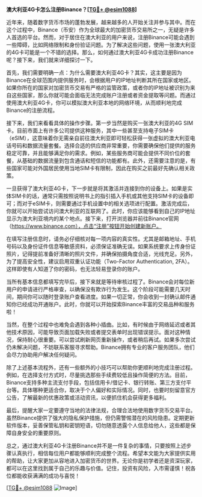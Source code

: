 **澳大利亚4G卡怎么注册Binance？[[TG💪+ @esim1088](https://t.me/s/esim1088)]**

近年来，随着数字货币市场的蓬勃发展，越来越多的人开始关注并参与其中。而在这个过程中，Binance（币安）作为全球最大的加密货币交易所之一，无疑是许多人首选的平台。然而，对于居住在澳大利亚的用户来说，注册Binance可能会遇到一些障碍，比如网络限制和身份验证问题。为了解决这些问题，使用一张澳大利亚的4G卡可能是一个不错的选择。那么，如何通过澳大利亚4G卡成功注册Binance呢？接下来，我们就来详细探讨一下。

首先，我们需要明确一点：为什么需要澳大利亚4G卡？其实，这主要是因为Binance在全球范围内提供服务时，会根据用户的IP地址判断其所在国家或地区。如果你所在的国家对加密货币交易有严格的监管政策，或者你的IP地址被识别为来自这些国家，那么你就可能会面临无法完成账户注册或者资金提取等问题。而通过使用澳大利亚4G卡，你可以模拟澳大利亚本地的网络环境，从而顺利地完成Binance的注册流程。

接下来，我们来看看具体的操作步骤。第一步当然是购买一张澳大利亚的4G SIM卡。目前市面上有许多公司提供这种服务，其中一些甚至支持电子SIM卡（eSIM），这意味着你无需亲自前往澳大利亚即可轻松获得一张虚拟的澳大利亚电话号码和数据流量套餐。选择合适的供应商非常重要，你需要确保他们提供的服务稳定可靠，并且能够满足你的需求。例如，某些服务商可能会提供不同价位的套餐，从基础的数据流量到包含通话和短信的功能都有。此外，还需要注意的是，有些国家可能对外国居民使用当地SIM卡有限制，因此在购买之前最好先确认相关政策。

一旦获得了澳大利亚4G卡，下一步就是将其激活并连接到你的设备上。如果是实体SIM卡的话，通常只需按照说明书上的指引插入手机或其他支持SIM卡的设备即可；而对于eSIM卡，则需要通过手机设置中的相关选项进行配置。激活完成后，你就可以开始尝试访问澳大利亚的互联网了。此时，你应该能够看到自己的IP地址显示为澳大利亚境内的某个地点。接下来，打开浏览器并前往Binance官网（https://www.binance.com），点击“注册”按钮开始创建新账户。

在填写注册信息时，请务必仔细核对每一项内容的真实性。尤其是邮箱地址、手机号码以及身份证件信息等敏感资料，必须保证准确无误。如果系统要求上传身份证照片，记得提前准备好清晰的照片文件，并确保拍摄角度合适，光线充足。另外，为了提高安全性，建议启用双重认证功能（Two-Factor Authentication, 2FA）。这样即使有人知道了你的密码，也无法轻易登录你的账户。

当所有基本信息都填写完毕后，接下来就是等待审核过程了。Binance会对每位新用户的申请进行严格审查，以确保没有欺诈行为发生。这个阶段可能需要几天时间，期间你可以随时登录账户查看进度。如果一切正常，你会收到一封确认邮件通知你已经成功开通账户。此时，你就可以开始探索Binance丰富的交易品种和服务啦！

当然，在整个过程中也难免会遇到各种小插曲。比如，有时候由于网络延迟或者其他技术原因，可能导致页面加载失败或者提交表单时出现错误提示。面对这种情况，保持耐心很重要。可以尝试刷新网页重新操作，或者稍后再试。如果多次尝试仍未解决问题，不妨联系客服寻求帮助。Binance拥有专业的客户服务团队，他们会尽力协助用户解决任何疑问。

除了上述基本流程外，还有一些额外的小技巧可以帮助你更顺利地完成注册过程。例如，在选择支付方式时，尽量挑选那些手续费较低且操作简便的方法。目前，Binance支持多种主流支付手段，包括信用卡/借记卡、银行转账、第三方支付平台等。具体哪种更适合你，取决于个人偏好和实际情况。同时，也要时刻留意官方公告，了解最新的优惠政策或活动资讯，以便抓住机会获得更多福利。

最后，提醒大家一定要遵守当地的法律法规，合理合法地使用数字货币交易平台。虽然Binance提供了强大的隐私保护措施，但仍需警惕潜在的风险隐患。定期更新软件版本，妥善保管私钥和密钥短语，切勿随意透露个人信息给他人，这些都是保障自身安全的重要原则。

总之，通过澳大利亚4G卡注册Binance并不是一件复杂的事情，只要按照上述步骤认真执行，相信每位用户都能够顺利完成整个流程。希望本文能为大家提供实用的帮助，让大家更加从容地进入加密货币的世界。无论你是初学者还是资深玩家，都可以在这里找到属于自己的乐趣与价值。记住，投资有风险，入市需谨慎！祝各位都能收获满满的成功与喜悦！

[[TG💪+ @esim1088](https://t.me/s/esim1088) ![Image](https://i.postimg.cc/4NQfJmqS/Snipaste-2025-05-13-00-14-12.png)]